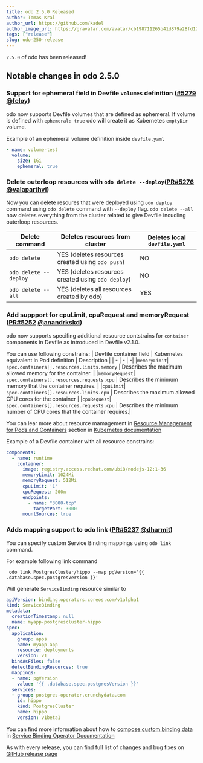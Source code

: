 ```yaml
---
title: odo 2.5.0 Released
author: Tomas Kral
author_url: https://github.com/kadel
author_image_url: https://gravatar.com/avatar/cb198711265b41d879a28fd12d3aa5e9
tags: ["release"]
slug: odo-250-release
---
```


`2.5.0` of odo has been released!

<!--truncate-->

## Notable changes in odo 2.5.0


### Support for ephemeral field in Devfile `volumes` definition ([#5279](https://github.com/redhat-developer/odo/pull/5279) [@feloy](https://github.com/feloy))
odo now supports Devfile volumes that are defined as ephemeral. If volume is defined with `ephemeral: true` odo will create it as Kubernetes `emptyDir` volume.

Example of an ephemeral volume definition inside `devfile.yaml`
```yaml
- name: volume-test
  volume:
    size: 1Gi
    ephemeral: true
```


### Delete outerloop resources with `odo delete --deploy`([PR#5276](https://github.com/redhat-developer/odo/pull/5276) [@valaparthvi](https://github.com/valaparthvi))
Now you can delete resoures that were deployed using `odo deploy` command using `odo delete` command with `--deploy` flag.
`odo delete --all` now deletes everything from the cluster related to give Devfile incudling outerloop resources.

|Delete command| Deletes resources from cluster | Deletes local `devfile.yaml` |
|-|-|-|
|`odo delete` | YES (deletes resources created using `odo push`) | NO |
|`odo delete --deploy` |YES (deletes resources created using `odo deploy`) | NO |
|`odo delete --all`| YES (deletes all resources created by odo) | YES|



### Add suppport for cpuLimit, cpuRequest and memoryRequest ([PR#5252](https://github.com/redhat-developer/odo/pull/5252) [@anandrkskd](https://github.com/anandrkskd))
odo now supports specifing additional resource contstrains for `container` components in Devfile as introduced in Devfile v2.1.0.

You can use following constrains:
| Devfile container field | Kubernetes equivalent in Pod definition | Description |
| - | - | -|
|`memoryLimit`| `spec.containers[].resources.limits.memory` | Describes the maximum allowed memory for the container. |
|`memoryRequest`| `spec.containers[].resources.requests.cpu`  | Describes the minimum memory that the container requires. |
|`cpuLimit`| `spec.containers[].resources.limits.cpu` | Describes the maximum allowed CPU cores for the container  |
|`cpuRequest`| `spec.containers[].resources.requests.cpu` | Describes the minimum number of CPU cores that the container requires.|

You can lear more about resource mamagement in [Resource Management for Pods and Containers](https://kubernetes.io/docs/concepts/configuration/manage-resources-containers/) section in [Kubernetes documentation](https://kubernetes.io/docs/)



Example of a Devfile container with all resource constrains:

```yaml
components:
  - name: runtime
    container:
      image: registry.access.redhat.com/ubi8/nodejs-12:1-36
      memoryLimit: 1024Mi
      memoryRequest: 512Mi
      cpuLimit: '1'
      cpuRequest: 200m
      endpoints:
        - name: "3000-tcp"
          targetPort: 3000
      mountSources: true
```


### Adds mapping support to odo link ([PR#5237](https://github.com/redhat-developer/odo/pull/5237) [@dharmit](https://github.com/dharmit))
You can specify custom Service Binding mappings using `odo link` command.

For example following link command
```
 odo link PostgresCluster/hippo --map pgVersion='{{ .database.spec.postgresVersion }}'
```
Will generate `ServiceBinding` resource similar to 
```yaml
apiVersion: binding.operators.coreos.com/v1alpha1
kind: ServiceBinding
metadata:
  creationTimestamp: null
  name: myapp-postgrescluster-hippo
spec:
  application:
    group: apps
    name: myapp-app
    resource: deployments
    version: v1
  bindAsFiles: false
  detectBindingResources: true
  mappings:
  - name: pgVersion
    value: '{{ .database.spec.postgresVersion }}'
  services:
  - group: postgres-operator.crunchydata.com
    id: hippo
    kind: PostgresCluster
    name: hippo
    version: v1beta1
```
You can find more information about how to  [compose custom binding data](https://redhat-developer.github.io/service-binding-operator/userguide/creating-service-bindings/binding-options.html#_compose_custom_binding_data) in [Service Binding Operator Documentation](https://redhat-developer.github.io/service-binding-operator/)


As with every release, you can find full list of changes and bug fixes on [GitHub release page](https://github.com/redhat-developer/odo/releases/tag/v2.5.0)